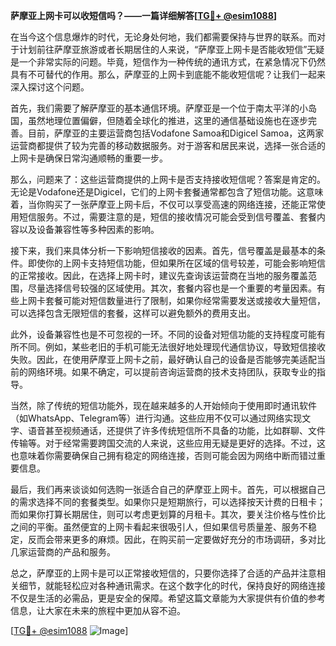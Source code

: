 **萨摩亚上网卡可以收短信吗？——一篇详细解答[[TG💪+ @esim1088](https://t.me/s/esim1088)]**

在当今这个信息爆炸的时代，无论身处何地，我们都需要保持与世界的联系。而对于计划前往萨摩亚旅游或者长期居住的人来说，“萨摩亚上网卡是否能收短信”无疑是一个非常实际的问题。毕竟，短信作为一种传统的通讯方式，在紧急情况下仍然具有不可替代的作用。那么，萨摩亚的上网卡到底能不能收短信呢？让我们一起来深入探讨这个问题。

首先，我们需要了解萨摩亚的基本通信环境。萨摩亚是一个位于南太平洋的小岛国，虽然地理位置偏僻，但随着全球化的推进，这里的通信基础设施也在逐步完善。目前，萨摩亚的主要运营商包括Vodafone Samoa和Digicel Samoa，这两家运营商都提供了较为完善的移动数据服务。对于游客和居民来说，选择一张合适的上网卡是确保日常沟通顺畅的重要一步。

那么，问题来了：这些运营商提供的上网卡是否支持接收短信呢？答案是肯定的。无论是Vodafone还是Digicel，它们的上网卡套餐通常都包含了短信功能。这意味着，当你购买了一张萨摩亚上网卡后，不仅可以享受高速的网络连接，还能正常使用短信服务。不过，需要注意的是，短信的接收情况可能会受到信号覆盖、套餐内容以及设备兼容性等多种因素的影响。

接下来，我们来具体分析一下影响短信接收的因素。首先，信号覆盖是最基本的条件。即使你的上网卡支持短信功能，但如果所在区域的信号较差，可能会影响短信的正常接收。因此，在选择上网卡时，建议先查询该运营商在当地的服务覆盖范围，尽量选择信号较强的区域使用。其次，套餐内容也是一个重要的考量因素。有些上网卡套餐可能对短信数量进行了限制，如果你经常需要发送或接收大量短信，可以选择包含无限短信的套餐，这样可以避免额外的费用支出。

此外，设备兼容性也是不可忽视的一环。不同的设备对短信功能的支持程度可能有所不同。例如，某些老旧的手机可能无法很好地处理现代通信协议，导致短信接收失败。因此，在使用萨摩亚上网卡之前，最好确认自己的设备是否能够完美适配当前的网络环境。如果不确定，可以提前咨询运营商的技术支持团队，获取专业的指导。

当然，除了传统的短信功能外，现在越来越多的人开始倾向于使用即时通讯软件（如WhatsApp、Telegram等）进行沟通。这些应用不仅可以通过网络实现文字、语音甚至视频通话，还提供了许多传统短信所不具备的功能，比如群聊、文件传输等。对于经常需要跨国交流的人来说，这些应用无疑是更好的选择。不过，这也意味着你需要确保自己拥有稳定的网络连接，否则可能会因为网络中断而错过重要信息。

最后，我们再来谈谈如何选购一张适合自己的萨摩亚上网卡。首先，可以根据自己的需求选择不同的套餐类型。如果你只是短期旅行，可以选择按天计费的日租卡；而如果你打算长期居住，则可以考虑更划算的月租卡。其次，要关注价格与性价比之间的平衡。虽然便宜的上网卡看起来很吸引人，但如果信号质量差、服务不稳定，反而会带来更多的麻烦。因此，在购买前一定要做好充分的市场调研，多对比几家运营商的产品和服务。

总之，萨摩亚的上网卡是可以正常接收短信的，只要你选择了合适的产品并注意相关细节，就能轻松应对各种通讯需求。在这个数字化的时代，保持良好的网络连接不仅是生活的必需品，更是安全的保障。希望这篇文章能为大家提供有价值的参考信息，让大家在未来的旅程中更加从容不迫。

[[TG💪+ @esim1088](https://t.me/s/esim1088) ![Image](https://i.postimg.cc/4NQfJmqS/Snipaste-2025-05-13-00-14-12.png)]